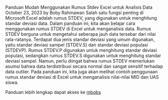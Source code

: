Panduan Mudah Menggunakan Rumus Stdev Excel untuk Analisis Data
October 23, 2023 by Boby Rahmawan
Salah satu fungsi penting di Microsoft Excel adalah rumus STDEV, yang digunakan untuk menghitung standar deviasi data. Dalam panduan ini, kita akan belajar cara menggunakan rumus STDEV di Excel untuk menganalisis data. Rumus STDEV berguna untuk mengetahui seberapa jauh data tersebar dari nilai rata-ratanya. Terdapat dua jenis standar deviasi yang umum digunakan, yaitu standar deviasi sampel (STDEV.S) dan standar deviasi populasi (STDEVP). Rumus STDEV.P digunakan untuk menghitung standar deviasi populasi, sedangkan rumus STDEV.S digunakan untuk menghitung standar deviasi sampel. Namun, perlu diingat bahwa rumus STDEV memerlukan asumsi bahwa data terdistribusi secara normal dan sangat sensitif terhadap data outlier. Pada panduan ini, kita juga akan melihat contoh penggunaan rumus standar deviasi di Excel untuk menganalisis nilai-nilai MID dan UAS siswa.

Panduan lebih lengkap dapat akses ke [mbobs](https://mbobs.id/)
